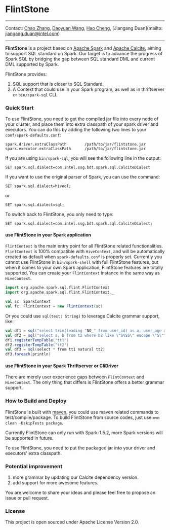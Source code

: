 # FlintStone

---

Contact: [Chao Zhang](mailto:chao.c.zhang@intel.com), [Daoyuan Wang](mailto:daoyuan.wang@intel.com), [Hao Cheng](mailto:hao.cheng@intel.com), [Jiangang Duan](mailto: jiangang.duan@intel.com)

---
**FlintStone** is a project based on [Apache Spark](https://github.com/apache/spark)
and [Apache Calcite](https://github.com/apache/calcite), aiming to support
SQL standard on Spark. Our target is to advance the progress of Spark SQL by bridging the gap between SQL standard DML and current DML supported by Spark.

FlintStone provides:

1. SQL support that is closer to SQL Standard.
2. A Context that could use in your Spark program, as well as in thriftserver or `bin/spark-sql` CLI.

### Quick Start

To use FlintStone, you need to get the compiled jar file into every node of your cluster, and place them into extra classpath of your spark driver and executors. You can do this by adding the following two lines to your `conf/spark-defaults.conf`:

    spark.driver.extraClassPath        /path/to/jar/flintstone.jar
    spark.executor.extraClassPath      /path/to/jar/flintstone.jar

If you are using `bin/spark-sql`, you will see the following line in the output:

    SET spark.sql.dialect=com.intel.ssg.bdt.spark.sql.CalciteDialect

If you want to use the original parser of Spark, you can use the command:

    SET spark.sql.dialect=hiveql;

or

    SET spark.sql.dialect=sql;

To switch back to FlintStone, you only need to type:

    SET spark.sql.dialect=com.intel.ssg.bdt.spark.sql.CalciteDialect;

#### use FlintStone in your Spark application

`FlintContext` is the main entry point for all FlintStone related functionalities. `FlintContext` is 100% compatible with `HiveContext`, and will be automatically created as default when `spark-defaults.conf` is properly set. Currently you cannot use FlintStone in `bin/spark-shell` with full FlintStone features, but when it comes to your own Spark application, FlintStone features are totally supported. You can create your `FlintContext` instance in the same way as `HiveContext`.

```scala
import org.apache.spark.sql.flint.FlintContext
import org.apache.spark.sql.flint.FlintContext._

val sc: SparkContext
val fc: FlintContext = new FlintContext(sc)
```

Or you could use `sql(text: String)` to leverage Calcite grammar support, like:

```scala
val df1 = sql("select trim(leading "NO_" from user_id) as a, user_age as age from t1")
val df2 = sql("select a, b from t2 where b2 like \"S%SS\" escape \"S\"")
df1.registerTempTable("tt1")
df2.registerTempTable("tt2")
val df3 = sql(select * from tt1 natural tt2)
df3.foreach(println)
```

#### use FlintStone in your Spark Thriftserver or CliDriver

There are merely user experience gaps between `FlintContext` and `HiveContext`. The only thing that differs is FlintStone offers a better grammar support. 

### How to Build and Deploy

FlintStone is built with [maven](https://maven.apache.org/), you could use maven related commands to test/compile/package. To build FlintStone from source codes, just use `mvn clean -DskipTests package`.

Currently FlintStone can only run with Spark-1.5.2, more Spark versions will be supported in future.

To use FlintStone, you need to put the packaged jar into your driver and executors' extra classpath.

### Potential improvement

1. more grammar by updating our Calcite dependency version.
2. add support for more awesome features.

You are welcome to share your ideas and please feel free to propose an issue or pull request.

### License

This project is open sourced under Apache License Version 2.0.
